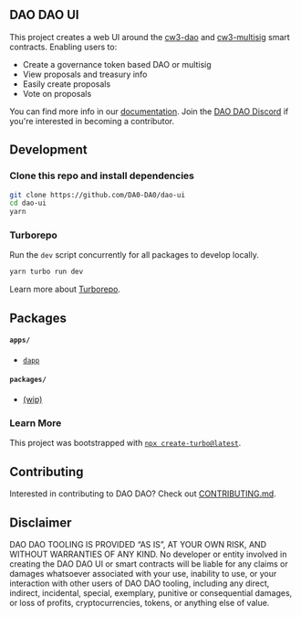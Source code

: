 ## DAO DAO UI

This project creates a web UI around the [cw3-dao](https://github.com/DA0-DA0/dao-contracts/tree/main/contracts/cw3-dao) and [cw3-multisig](https://github.com/DA0-DA0/dao-contracts/tree/main/contracts/cw3-multisig) smart contracts. Enabling users to:

- Create a governance token based DAO or multisig
- View proposals and treasury info
- Easily create proposals
- Vote on proposals

You can find more info in our [documentation](https://docs.daodao.zone). Join the [DAO DAO Discord](https://discord.gg/sAaGuyW3D2) if you're interested in becoming a contributor.

## Development

### Clone this repo and install dependencies

```bash
git clone https://github.com/DA0-DA0/dao-ui
cd dao-ui
yarn
```

### Turborepo

Run the `dev` script concurrently for all packages to develop locally.

```bash
yarn turbo run dev
```

Learn more about [Turborepo](https://turborepo.org/docs).

## Packages

#### `apps/`

- [`dapp`](./apps/dapp/README.md)

#### `packages/`

- [(wip)](https://github.com/DA0-DA0/dao-ui/issues/368)

### Learn More

This project was bootstrapped with [`npx create-turbo@latest`](https://turborepo.org/docs/getting-started).

## Contributing

Interested in contributing to DAO DAO? Check out [CONTRIBUTING.md](./CONTRIBUTING.md).

## Disclaimer

DAO DAO TOOLING IS PROVIDED “AS IS”, AT YOUR OWN RISK, AND WITHOUT WARRANTIES OF ANY KIND. No developer or entity involved in creating the DAO DAO UI or smart contracts will be liable for any claims or damages whatsoever associated with your use, inability to use, or your interaction with other users of DAO DAO tooling, including any direct, indirect, incidental, special, exemplary, punitive or consequential damages, or loss of profits, cryptocurrencies, tokens, or anything else of value.
